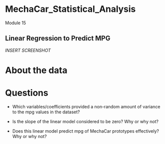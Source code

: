 # MechaCar_Statistical_Analysis
Module 15

## Linear Regression to Predict MPG

*INSERT SCREENSHOT*

# About the data

# Questions

- Which variables/coefficients provided a non-random amount of variance to the mpg values in the dataset?

- Is the slope of the linear model considered to be zero? Why or why not?

- Does this linear model predict mpg of MechaCar prototypes effectively? Why or why not?

